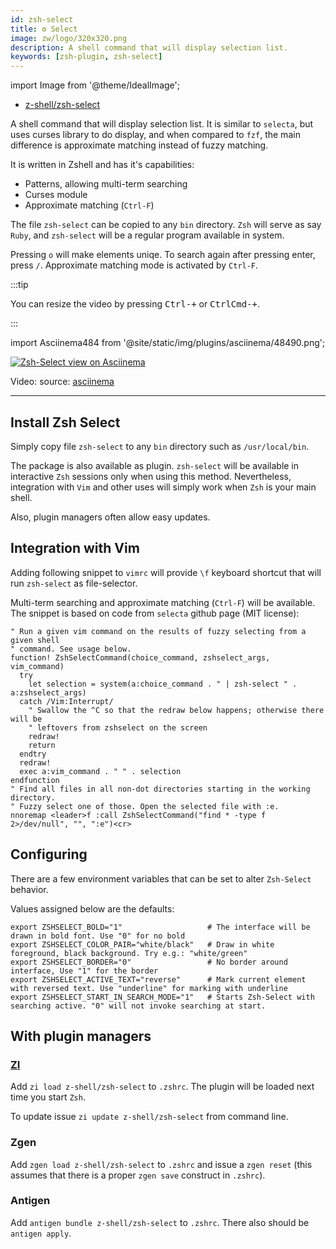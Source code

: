```yaml
---
id: zsh-select
title: ⚙️ Select
image: zw/logo/320x320.png
description: A shell command that will display selection list.
keywords: [zsh-plugin, zsh-select]
---
```


import Image from '@theme/IdealImage';

- [z-shell/zsh-select](https://github.com/z-shell/zsh-select)

A shell command that will display selection list. It is similar to `selecta`, but uses curses library to do display, and
when compared to `fzf`, the main difference is approximate matching instead of fuzzy matching.

It is written in Zshell and has it's capabilities:

- Patterns, allowing multi-term searching
- Curses module
- Approximate matching (`Ctrl-F`)

The file `zsh-select` can be copied to any `bin` directory. `Zsh` will serve as say `Ruby`, and `zsh-select` will be a
regular program available in system.

Pressing `o` will make elements uniqe. To search again after pressing enter, press `/`. Approximate matching mode is
activated by `Ctrl-F`.

:::tip

You can resize the video by pressing <kbd>Ctrl-+</kbd> or <kbd>CtrlCmd-+</kbd>.

:::

import Asciinema484 from '@site/static/img/plugins/asciinema/48490.png';

<a href="https://asciinema.org/a/48490">
  <img className="ScreenView" src={Asciinema484} alt="Zsh-Select view on Asciinema" />
</a>

Video: source: [asciinema](https://asciinema.org/a/48490)

---

## Install Zsh Select

Simply copy file `zsh-select` to any `bin` directory such as `/usr/local/bin`.

The package is also available as plugin. `zsh-select` will be available in interactive `Zsh` sessions only when using
this method. Nevertheless, integration with `Vim` and other uses will simply work when `Zsh` is your main shell.

Also, plugin managers often allow easy updates.

## Integration with Vim

Adding following snippet to `vimrc` will provide `\f` keyboard shortcut that will run `zsh-select` as file-selector.

Multi-term searching and approximate matching (`Ctrl-F`) will be available. The snippet is based on code from `selecta`
github page (MIT license):

```vim
" Run a given vim command on the results of fuzzy selecting from a given shell
" command. See usage below.
function! ZshSelectCommand(choice_command, zshselect_args, vim_command)
  try
    let selection = system(a:choice_command . " | zsh-select " . a:zshselect_args)
  catch /Vim:Interrupt/
    " Swallow the ^C so that the redraw below happens; otherwise there will be
    " leftovers from zshselect on the screen
    redraw!
    return
  endtry
  redraw!
  exec a:vim_command . " " . selection
endfunction
" Find all files in all non-dot directories starting in the working directory.
" Fuzzy select one of those. Open the selected file with :e.
nnoremap <leader>f :call ZshSelectCommand("find * -type f 2>/dev/null", "", ":e")<cr>
```

## Configuring

There are a few environment variables that can be set to alter `Zsh-Select` behavior.

Values assigned below are the defaults:

```shell
export ZSHSELECT_BOLD="1"                   # The interface will be drawn in bold font. Use "0" for no bold
export ZSHSELECT_COLOR_PAIR="white/black"   # Draw in white foreground, black background. Try e.g.: "white/green"
export ZSHSELECT_BORDER="0"                 # No border around interface, Use "1" for the border
export ZSHSELECT_ACTIVE_TEXT="reverse"      # Mark current element with reversed text. Use "underline" for marking with underline
export ZSHSELECT_START_IN_SEARCH_MODE="1"   # Starts Zsh-Select with searching active. "0" will not invoke searching at start.
```

## With plugin managers

### [ZI](https://github.com/z-shell/zi)

Add `zi load z-shell/zsh-select` to `.zshrc`. The plugin will be loaded next time you start `Zsh`.

To update issue `zi update z-shell/zsh-select` from command line.

### Zgen

Add `zgen load z-shell/zsh-select` to `.zshrc` and issue a `zgen reset` (this assumes that there is a proper `zgen save`
construct in `.zshrc`).

### Antigen

Add `antigen bundle z-shell/zsh-select` to `.zshrc`. There also should be `antigen apply`.
